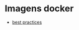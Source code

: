 # Imagens docker

* [best practices](https://docs.docker.com/develop/develop-images/dockerfile_best-practices/)
